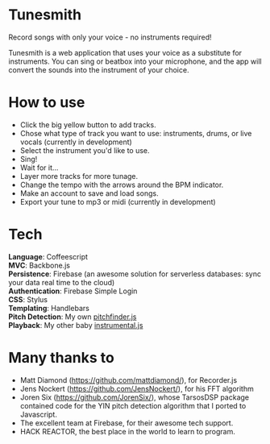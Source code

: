 Tunesmith
=========

Record songs with only your voice - no instruments required!

Tunesmith is a web application that uses your voice as a substitute for instruments.  You can sing or beatbox into your microphone, and the app will convert the sounds into the instrument of your choice.  

How to use
==========
* Click the big yellow button to add tracks.
* Chose what type of track you want to use: instruments, drums, or live vocals (currently in development)
* Select the instrument you'd like to use.
* Sing!
* Wait for it...
* Layer more tracks for more tunage.
* Change the tempo with the arrows around the BPM indicator.
* Make an account to save and load songs.
* Export your tune to mp3 or midi (currently in development)

Tech
=======
<strong>Language</strong>: Coffeescript  
<strong>MVC</strong>: Backbone.js  
<strong>Persistence</strong>: Firebase (an awesome solution for serverless databases: sync your data real time to the cloud)  
<strong>Authentication</strong>: Firebase Simple Login  
<strong>CSS</strong>: Stylus  
<strong>Templating</strong>: Handlebars  
<strong>Pitch Detection</strong>: My own [pitchfinder.js](https://github.com/peterkhayes/pitchfinder.js "pitchfinder.js")  
<strong>Playback</strong>: My other baby [instrumental.js](https://github.com/peterkhayes/instrumental.js "instrumental.js")

Many thanks to
==============
* Matt Diamond (https://github.com/mattdiamond/), for Recorder.js
* Jens Nockert (https://github.com/JensNockert/), for his FFT algorithm
* Joren Six (https://github.com/JorenSix/), whose TarsosDSP package contained code for the YIN pitch detection algorithm that I ported to Javascript. 
* The excellent team at Firebase, for their awesome tech support.
* HACK REACTOR, the best place in the world to learn to program.
